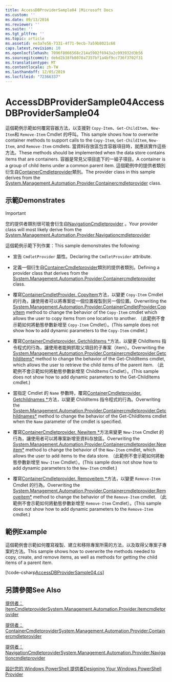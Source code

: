 ```yaml
---
title: AccessDBProviderSample04 |Microsoft Docs
ms.custom: ''
ms.date: 09/13/2016
ms.reviewer: ''
ms.suite: ''
ms.tgt_pltfrm: ''
ms.topic: article
ms.assetid: ee3a7e56-7331-4f71-9ecb-7a59b8021c68
caps.latest.revision: 10
ms.openlocfilehash: 7096f8066568c214a5902f6943a2c093932d3b56
ms.sourcegitcommit: debd2b38fb8070a7357bf1a4bf9cc736f3702f31
ms.translationtype: MT
ms.contentlocale: zh-TW
ms.lasthandoff: 12/05/2019
ms.locfileid: "72366337"
---
```

# <a name="accessdbprovidersample04"></a><span data-ttu-id="6d446-102">AccessDBProviderSample04</span><span class="sxs-lookup"><span data-stu-id="6d446-102">AccessDBProviderSample04</span></span>

<span data-ttu-id="6d446-103">這個範例示範如何覆寫容器方法，以支援對 `Copy-Item`、`Get-ChildItem`、`New-Item`和 `Remove-Item` Cmdlet 的呼叫。</span><span class="sxs-lookup"><span data-stu-id="6d446-103">This sample shows how to overwrite container methods to support calls to the `Copy-Item`, `Get-ChildItem`, `New-Item`, and `Remove-Item` cmdlets.</span></span> <span data-ttu-id="6d446-104">當資料存放區包含容器項目時，就應該實作這些方法。</span><span class="sxs-lookup"><span data-stu-id="6d446-104">These methods should be implemented when the data store contains items that are containers.</span></span> <span data-ttu-id="6d446-105">容器是常見父項目底下的一組子項目。</span><span class="sxs-lookup"><span data-stu-id="6d446-105">A container is a group of child items under a common parent item.</span></span> <span data-ttu-id="6d446-106">這個範例中的提供者類別衍生自[ContainerCmdletprovider](/dotnet/api/System.Management.Automation.Provider.ContainerCmdletProvider)類別。</span><span class="sxs-lookup"><span data-stu-id="6d446-106">The provider class in this sample derives from the [System.Management.Automation.Provider.Containercmdletprovider](/dotnet/api/System.Management.Automation.Provider.ContainerCmdletProvider) class.</span></span>

## <a name="demonstrates"></a><span data-ttu-id="6d446-107">示範</span><span class="sxs-lookup"><span data-stu-id="6d446-107">Demonstrates</span></span>

> [!IMPORTANT]
> <span data-ttu-id="6d446-108">您的提供者類別很可能會衍生自[NavigationCmdletprovider](/dotnet/api/System.Management.Automation.Provider.NavigationCmdletProvider) 。</span><span class="sxs-lookup"><span data-stu-id="6d446-108">Your provider class will most likely derive from the [System.Management.Automation.Provider.Navigationcmdletprovider](/dotnet/api/System.Management.Automation.Provider.NavigationCmdletProvider)</span></span>

<span data-ttu-id="6d446-109">這個範例示範下列作業：</span><span class="sxs-lookup"><span data-stu-id="6d446-109">This sample demonstrates the following:</span></span>

- <span data-ttu-id="6d446-110">宣告 `CmdletProvider` 屬性。</span><span class="sxs-lookup"><span data-stu-id="6d446-110">Declaring the `CmdletProvider` attribute.</span></span>

- <span data-ttu-id="6d446-111">定義一個衍生自[ContainerCmdletprovider](/dotnet/api/System.Management.Automation.Provider.ContainerCmdletProvider)類別的提供者類別。</span><span class="sxs-lookup"><span data-stu-id="6d446-111">Defining a provider class that derives from the [System.Management.Automation.Provider.Containercmdletprovider](/dotnet/api/System.Management.Automation.Provider.ContainerCmdletProvider) class.</span></span>

- <span data-ttu-id="6d446-112">覆寫[ContainerCmdletProvider. CopyItem](/dotnet/api/System.Management.Automation.Provider.ContainerCmdletProvider.CopyItem)方法，以變更 `Copy-Item` Cmdlet 的行為，讓使用者可以將專案從一個位置複製到另一個位置。</span><span class="sxs-lookup"><span data-stu-id="6d446-112">Overwriting the [System.Management.Automation.Provider.ContainerCmdletProvider.CopyItem](/dotnet/api/System.Management.Automation.Provider.ContainerCmdletProvider.CopyItem) method to change the behavior of the `Copy-Item` cmdlet which allows the user to copy items from one location to another.</span></span> <span data-ttu-id="6d446-113">（此範例不會示範如何將動態參數新增至 `Copy-Item` Cmdlet）。</span><span class="sxs-lookup"><span data-stu-id="6d446-113">(This sample does not show how to add dynamic parameters to the `Copy-Item` cmdlet.)</span></span>

- <span data-ttu-id="6d446-114">覆寫[ContainerCmdletprovider. Getchilditems \*](/dotnet/api/System.Management.Automation.Provider.ContainerCmdletProvider.GetChildItems)方法，以變更 ChildItems 指令程式的行為，讓使用者能夠抓取父項目的子專案（item）。</span><span class="sxs-lookup"><span data-stu-id="6d446-114">Overwriting the [System.Management.Automation.Provider.Containercmdletprovider.Getchilditems\*](/dotnet/api/System.Management.Automation.Provider.ContainerCmdletProvider.GetChildItems) method to change the behavior of the Get-ChildItems cmdlet, which allows the user to retrieve the child items of the parent item.</span></span> <span data-ttu-id="6d446-115">（此範例不會示範如何將動態參數新增至 ChildItems Cmdlet）。</span><span class="sxs-lookup"><span data-stu-id="6d446-115">(This sample does not show how to add dynamic parameters to the Get-ChildItems cmdlet.)</span></span>

- <span data-ttu-id="6d446-116">當指定 Cmdlet 的 `Name` 參數時，覆寫[ContainerCmdletprovider. Getchildnames \*](/dotnet/api/System.Management.Automation.Provider.ContainerCmdletProvider.GetChildNames)方法，以變更 ChildItems 指令程式的行為。</span><span class="sxs-lookup"><span data-stu-id="6d446-116">Overwriting the [System.Management.Automation.Provider.Containercmdletprovider.Getchildnames\*](/dotnet/api/System.Management.Automation.Provider.ContainerCmdletProvider.GetChildNames) method to change the behavior of the Get-ChildItems cmdlet when the `Name` parameter of the cmdlet is specified.</span></span>

- <span data-ttu-id="6d446-117">覆寫[ContainerCmdletprovider. Newitem \*](/dotnet/api/System.Management.Automation.Provider.ContainerCmdletProvider.NewItem)方法來變更 `New-Item` Cmdlet 的行為，讓使用者可以將專案新增至資料存放區。</span><span class="sxs-lookup"><span data-stu-id="6d446-117">Overwriting the [System.Management.Automation.Provider.Containercmdletprovider.Newitem\*](/dotnet/api/System.Management.Automation.Provider.ContainerCmdletProvider.NewItem) method to change the behavior of the `New-Item` cmdlet, which allows the user to add items to the data store.</span></span> <span data-ttu-id="6d446-118">（此範例不會示範如何將動態參數新增至 `New-Item` Cmdlet）。</span><span class="sxs-lookup"><span data-stu-id="6d446-118">(This sample does not show how to add dynamic parameters to the `New-Item` cmdlet.)</span></span>

- <span data-ttu-id="6d446-119">覆寫[ContainerCmdletprovider. Removeitem \*](/dotnet/api/System.Management.Automation.Provider.ContainerCmdletProvider.RemoveItem)方法，以變更 `Remove-Item` Cmdlet 的行為。</span><span class="sxs-lookup"><span data-stu-id="6d446-119">Overwriting the [System.Management.Automation.Provider.Containercmdletprovider.Removeitem\*](/dotnet/api/System.Management.Automation.Provider.ContainerCmdletProvider.RemoveItem) method to change the behavior of the `Remove-Item` cmdlet.</span></span> <span data-ttu-id="6d446-120">（此範例不會示範如何將動態參數新增至 `Remove-Item` Cmdlet）。</span><span class="sxs-lookup"><span data-stu-id="6d446-120">(This sample does not show how to add dynamic parameters to the `Remove-Item` cmdlet.)</span></span>

## <a name="example"></a><span data-ttu-id="6d446-121">範例</span><span class="sxs-lookup"><span data-stu-id="6d446-121">Example</span></span>

<span data-ttu-id="6d446-122">這個範例會示範如何覆寫複製、建立和移除專案所需的方法，以及取得父專案子專案的方法。</span><span class="sxs-lookup"><span data-stu-id="6d446-122">This sample shows how to overwrite the methods needed to copy, create, and remove items, as well as methods for getting the child items of a parent item.</span></span>

[!code-csharp[AccessDBProviderSample04.cs](../../../../powershell-sdk-samples/SDK-2.0/csharp/AccessDBProviderSample06/AccessDBProviderSample06.cs#L11-L1635 "AccessDBProviderSample04.cs")]

## <a name="see-also"></a><span data-ttu-id="6d446-123">另請參閱</span><span class="sxs-lookup"><span data-stu-id="6d446-123">See Also</span></span>

[<span data-ttu-id="6d446-124">提供者： ItemCmdletprovider</span><span class="sxs-lookup"><span data-stu-id="6d446-124">System.Management.Automation.Provider.Itemcmdletprovider</span></span>](/dotnet/api/System.Management.Automation.Provider.ItemCmdletProvider)

[<span data-ttu-id="6d446-125">提供者： ContainerCmdletprovider</span><span class="sxs-lookup"><span data-stu-id="6d446-125">System.Management.Automation.Provider.Containercmdletprovider</span></span>](/dotnet/api/System.Management.Automation.Provider.ContainerCmdletProvider)

[<span data-ttu-id="6d446-126">提供者： NavigationCmdletprovider</span><span class="sxs-lookup"><span data-stu-id="6d446-126">System.Management.Automation.Provider.Navigationcmdletprovider</span></span>](/dotnet/api/System.Management.Automation.Provider.NavigationCmdletProvider)

[<span data-ttu-id="6d446-127">設計您的 Windows PowerShell 提供者</span><span class="sxs-lookup"><span data-stu-id="6d446-127">Designing Your Windows PowerShell Provider</span></span>](./provider-types.md)
